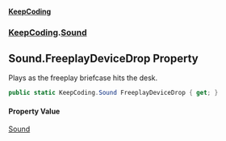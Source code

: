 #### [KeepCoding](index.md 'index')
### [KeepCoding](KeepCoding.md 'KeepCoding').[Sound](Sound.md 'KeepCoding.Sound')
## Sound.FreeplayDeviceDrop Property
Plays as the freeplay briefcase hits the desk.  
```csharp
public static KeepCoding.Sound FreeplayDeviceDrop { get; }
```
#### Property Value
[Sound](Sound.md 'KeepCoding.Sound')
